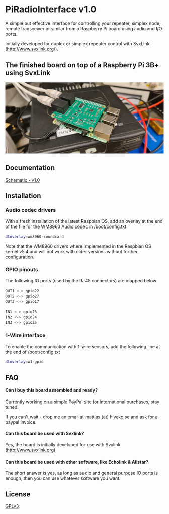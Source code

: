 
# PiRadioInterface v1.0

A simple but effective interface for controlling your repeater, simplex node, remote transceiver or similar from a Raspberry Pi board using audio and I/O ports.

Initially developed for duplex or simplex repeater control with SvxLink (http://www.svxlink.org/).


## The finished board on top of a Raspberry Pi 3B+ using SvxLink

![App Screenshot](https://github.com/sa0azt/PiRadioInterface/blob/main/piradioint_svxlink.jpg)


## Documentation

[Schematic - v1.0](https://github.com/sa0azt/PiRadioInterface/blob/main/piradioint_sch.pdf)


## Installation

### Audio codec drivers

With a fresh installation of the latest Raspbian OS, add an overlay at the end of the file for the WM8960 Audio codec in /boot/config.txt

```bash
dtoverlay=wm8960-soundcard
```

Note that the WM8960 drivers where implemented in the Raspbian OS kernel v5.4 and will not work with older versions without further configuration.

### GPIO pinouts

The following IO ports (used by the RJ45 connectors) are mapped below

```bash
OUT1 <-> gpio22
OUT2 <-> gpio27
OUT3 <-> gpio17

IN1 <-> gpio23
IN2 <-> gpio24
IN3 <-> gpio25
```

### 1-Wire interface

To enable the communication with 1-wire sensors, add the following line at the end of /boot/config.txt

```bash
dtoverlay=w1-gpio
```
## FAQ

#### Can I buy this board assembled and ready?

Currently working on a simple PayPal site for international purchases, stay tuned!

If you can't wait - drop me an email at mattias (at) hivako.se and ask for a paypal invoice.

#### Can this board be used with Svxlink?

Yes, the board is initially developed for use with Svxlink (http://www.svxlink.org)

#### Can this board be used with other software, like Echolink & Allstar?

The short answer is yes, as long as audio and general purpose IO ports is enough, then you can use whatever software you want.


## License

[GPLv3](https://choosealicense.com/licenses/gpl-3.0/)

